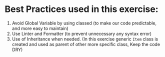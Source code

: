 # Best Practices used in this exercise:

1. Avoid Global Variable by using classed (to make our code predictable, and more easy to maintain)
2. Use Linter and Formatter (to prevent unnecessary any syntax error)
3. Use of Inheritance when needed. (In this exercise generic `Item` class is created and used as parent of other more specific class, Keep the code DRY)
